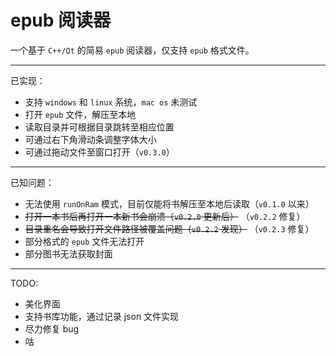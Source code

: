 # epub 阅读器

一个基于 `C++/Qt` 的简易 `epub` 阅读器，仅支持 `epub` 格式文件。

---
已实现：
- 支持 `windows` 和 `linux` 系统，`mac os` 未测试
- 打开 `epub` 文件，解压至本地
- 读取目录并可根据目录跳转至相应位置
- 可通过右下角滑动条调整字体大小
- 可通过拖动文件至窗口打开（`v0.3.0`）

---
已知问题：
- 无法使用 `runOnRam` 模式，目前仅能将书解压至本地后读取（`v0.1.0` 以来）
- ~~打开一本书后再打开一本新书会崩溃（`v0.2.0` 更新后）~~ （`v0.2.2` 修复）
- ~~目录重名会导致打开文件路径被覆盖问题（`v0.2.2` 发现）~~ （`v0.2.3` 修复）
- 部分格式的 `epub` 文件无法打开
- 部分图书无法获取封面

---
TODO:
- 美化界面
- 支持书库功能，通过记录 json 文件实现
- 尽力修复 bug
- 咕